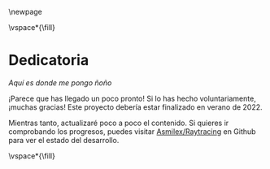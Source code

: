\newpage

\vspace*{\fill}

# Dedicatoria

*Aquí es donde me pongo ñoño*

¡Parece que has llegado un poco pronto! Si lo has hecho voluntariamente, ¡muchas gracias! Este proyecto debería estar finalizado en verano de 2022.

Mientras tanto, actualizaré poco a poco el contenido. Si quieres ir comprobando los progresos, puedes visitar [Asmilex/Raytracing](github.com/Asmilex/Raytracing) en Github para ver el estado del desarrollo.

\vspace*{\fill}
